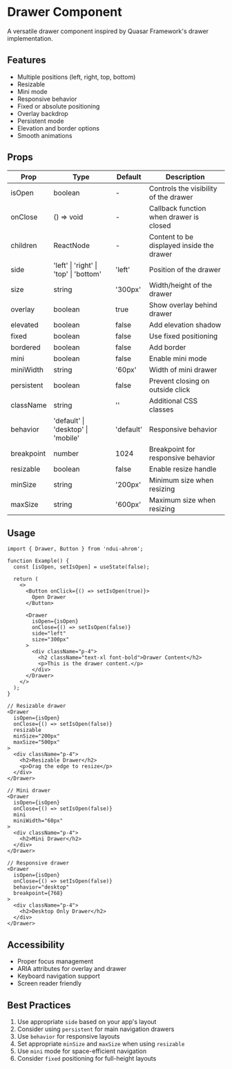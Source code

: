 # Drawer Component

A versatile drawer component inspired by Quasar Framework's drawer implementation.

## Features

- Multiple positions (left, right, top, bottom)
- Resizable
- Mini mode
- Responsive behavior
- Fixed or absolute positioning
- Overlay backdrop
- Persistent mode
- Elevation and border options
- Smooth animations

## Props

| Prop | Type | Default | Description |
|------|------|---------|-------------|
| isOpen | boolean | - | Controls the visibility of the drawer |
| onClose | () => void | - | Callback function when drawer is closed |
| children | ReactNode | - | Content to be displayed inside the drawer |
| side | 'left' \| 'right' \| 'top' \| 'bottom' | 'left' | Position of the drawer |
| size | string | '300px' | Width/height of the drawer |
| overlay | boolean | true | Show overlay behind drawer |
| elevated | boolean | false | Add elevation shadow |
| fixed | boolean | false | Use fixed positioning |
| bordered | boolean | false | Add border |
| mini | boolean | false | Enable mini mode |
| miniWidth | string | '60px' | Width of mini drawer |
| persistent | boolean | false | Prevent closing on outside click |
| className | string | '' | Additional CSS classes |
| behavior | 'default' \| 'desktop' \| 'mobile' | 'default' | Responsive behavior |
| breakpoint | number | 1024 | Breakpoint for responsive behavior |
| resizable | boolean | false | Enable resize handle |
| minSize | string | '200px' | Minimum size when resizing |
| maxSize | string | '600px' | Maximum size when resizing |

## Usage

```tsx
import { Drawer, Button } from 'ndui-ahrom';

function Example() {
  const [isOpen, setIsOpen] = useState(false);

  return (
    <>
      <Button onClick={() => setIsOpen(true)}>
        Open Drawer
      </Button>

      <Drawer
        isOpen={isOpen}
        onClose={() => setIsOpen(false)}
        side="left"
        size="300px"
      >
        <div className="p-4">
          <h2 className="text-xl font-bold">Drawer Content</h2>
          <p>This is the drawer content.</p>
        </div>
      </Drawer>
    </>
  );
}

// Resizable drawer
<Drawer
  isOpen={isOpen}
  onClose={() => setIsOpen(false)}
  resizable
  minSize="200px"
  maxSize="500px"
>
  <div className="p-4">
    <h2>Resizable Drawer</h2>
    <p>Drag the edge to resize</p>
  </div>
</Drawer>

// Mini drawer
<Drawer
  isOpen={isOpen}
  onClose={() => setIsOpen(false)}
  mini
  miniWidth="60px"
>
  <div className="p-4">
    <h2>Mini Drawer</h2>
  </div>
</Drawer>

// Responsive drawer
<Drawer
  isOpen={isOpen}
  onClose={() => setIsOpen(false)}
  behavior="desktop"
  breakpoint={768}
>
  <div className="p-4">
    <h2>Desktop Only Drawer</h2>
  </div>
</Drawer>
```

## Accessibility

- Proper focus management
- ARIA attributes for overlay and drawer
- Keyboard navigation support
- Screen reader friendly

## Best Practices

1. Use appropriate `side` based on your app's layout
2. Consider using `persistent` for main navigation drawers
3. Use `behavior` for responsive layouts
4. Set appropriate `minSize` and `maxSize` when using `resizable`
5. Use `mini` mode for space-efficient navigation
6. Consider `fixed` positioning for full-height layouts